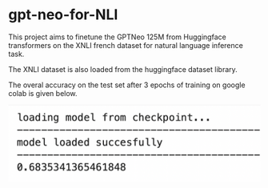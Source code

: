 # gpt-neo-for-NLI
This project aims to finetune the GPTNeo 125M from  Huggingface transformers on the XNLI french dataset for natural language inference task. 

The XNLI dataset is also loaded from the huggingface dataset library. 

The overal accuracy on the test set after 3 epochs of training on google colab is given below.

![alt text](./test_accuracy.png)
